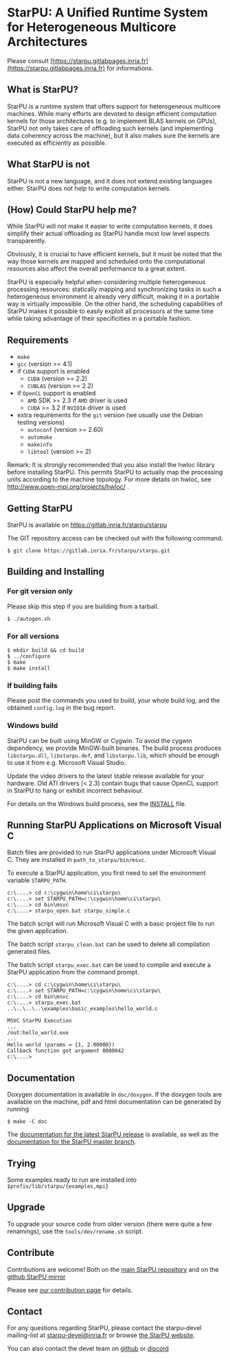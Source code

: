 <!---
StarPU --- Runtime system for heterogeneous multicore architectures.

Copyright (C) 2009-2025  University of Bordeaux, CNRS (LaBRI UMR 5800), Inria

StarPU is free software; you can redistribute it and/or modify
it under the terms of the GNU Lesser General Public License as published by
the Free Software Foundation; either version 2.1 of the License, or (at
your option) any later version.

StarPU is distributed in the hope that it will be useful, but
WITHOUT ANY WARRANTY; without even the implied warranty of
MERCHANTABILITY or FITNESS FOR A PARTICULAR PURPOSE.

See the GNU Lesser General Public License in COPYING.LGPL for more details.
-->

# StarPU: A Unified Runtime System for Heterogeneous Multicore Architectures

Please consult
[https://starpu.gitlabpages.inria.fr](https://starpu.gitlabpages.inria.fr)
for informations.

## What is StarPU?

StarPU is a runtime system that offers support for heterogeneous multicore
machines. While many efforts are devoted to design efficient computation kernels
for those architectures (e.g. to implement BLAS kernels on GPUs),
StarPU not only takes care of offloading such kernels (and
implementing data coherency across the machine), but it also makes
sure the kernels are executed as efficiently as possible.

## What StarPU is not

StarPU is not a new language, and it does not extend existing languages either.
StarPU does not help to write computation kernels.

## (How) Could StarPU help me?

While StarPU will not make it easier to write computation kernels, it does
simplify their actual offloading as StarPU handle most low level aspects
transparently.

Obviously, it is crucial to have efficient kernels, but it must be noted that
the way those kernels are mapped and scheduled onto the computational resources
also affect the overall performance to a great extent.

StarPU is especially helpful when considering multiple heterogeneous processing
resources: statically mapping and synchronizing tasks in such a heterogeneous
environment is already very difficult, making it in a portable way is virtually
impossible. On the other hand, the scheduling capabilities of StarPU makes it
possible to easily exploit all processors at the same time while taking
advantage of their specificities in a portable fashion.

## Requirements

* `make`
* `gcc` (version >= 4.1)
* if `CUDA` support is enabled
  * `CUDA` (version >= 2.2)
  * `CUBLAS` (version >= 2.2)
* if `OpenCL` support is enabled
  * `AMD` SDK >= 2.3 if `AMD` driver is used
  * `CUDA` >= 3.2 if `NVIDIA` driver is used
* extra requirements for the `git` version (we usually use the Debian testing versions)
  * `autoconf` (version >= 2.60)
  * `automake`
  * `makeinfo`
  * `libtool` (version >= 2)

Remark: It is strongly recommended that you also install the hwloc library
   before installing StarPU. This permits StarPU to actually map the processing
   units according to the machine topology. For more details on hwloc, see
   http://www.open-mpi.org/projects/hwloc/ .

## Getting StarPU

StarPU is available on https://gitlab.inria.fr/starpu/starpu

The GIT repository access can be checked out with the following command.

```shell
$ git clone https://gitlab.inria.fr/starpu/starpu.git
```

## Building and Installing

### For git version only

Please skip this step if you are building from a tarball.

```shell
$ ./autogen.sh
```

### For all versions

```shell
$ mkdir build && cd build
$ ../configure
$ make
$ make install
```

### If building fails

Please post the commands you used to build, your whole build log, and the obtained `config.log` in the bug report.

### Windows build

StarPU can be built using MinGW or Cygwin.  To avoid the cygwin dependency,
we provide MinGW-built binaries.  The build process produces `libstarpu.dll`,
`libstarpu.def`, and `libstarpu.lib`, which should be enough to use it from e.g.
Microsoft Visual Studio.

Update the video drivers to the latest stable release available for your
hardware. Old ATI drivers (< 2.3) contain bugs that cause OpenCL support in
StarPU to hang or exhibit incorrect behaviour.

For details on the Windows build process, see the [INSTALL](https://gitlab.inria.fr/starpu/starpu/-/blob/master/INSTALL) file.

## Running StarPU Applications on Microsoft Visual C

Batch files are provided to run StarPU applications under Microsoft
Visual C. They are installed in `path_to_starpu/bin/msvc`.

To execute a StarPU application, you first need to set the environment
variable `STARPU_PATH`.

```shell
c:\....> cd c:\cygwin\home\ci\starpu\
c:\....> set STARPU_PATH=c:\cygwin\home\ci\starpu\
c:\....> cd bin\msvc
c:\....> starpu_open.bat starpu_simple.c
```

The batch script will run Microsoft Visual C with a basic project file
to run the given application.

The batch script `starpu_clean.bat` can be used to delete all
compilation generated files.

The batch script `starpu_exec.bat` can be used to compile and execute a
StarPU application from the command prompt.

```shell
c:\....> cd c:\cygwin\home\ci\starpu\
c:\....> set STARPU_PATH=c:\cygwin\home\ci\starpu\
c:\....> cd bin\msvc
c:\....> starpu_exec.bat ..\..\..\..\examples\basic_examples\hello_world.c

MSVC StarPU Execution
...
/out:hello_world.exe
...
Hello world (params = {1, 2.00000})
Callback function got argument 0000042
c:\....>
```

## Documentation

Doxygen documentation is available in `doc/doxygen`. If the doxygen
tools are available on the machine, pdf and html documentation can be
generated by running

```shell
$ make -C doc
```

The [documentation for the latest StarPU release](https://files.inria.fr/starpu/doc/html/) is available, as well as
the [documentation for the StarPU master branch](https://files.inria.fr/starpu/testing/master/doc/html/).

## Trying

Some examples ready to run are installed into `$prefix/lib/starpu/{examples,mpi}`

## Upgrade

To upgrade your source code from older version (there were quite a few
renamings), use the `tools/dev/rename.sh` script.

## Contribute

Contributions are welcome! Both on the
[main StarPU repository](https://gitlab.inria.fr/starpu/starpu)
and on the
[github StarPU mirror](https://github.com/starpu-runtime/starpu)

Please see [our contribution page](https://starpu.gitlabpages.inria.fr/involved.html) for details.

## Contact

For any questions regarding StarPU, please contact the starpu-devel
mailing-list at starpu-devel@inria.fr or browse
[the StarPU website](https://starpu.gitlabpages.inria.fr/).

You can also contact the devel team on
[github](https://github.com/starpu-runtime/starpu/discussions) or
[discord](https://discord.gg/vKVJsuHB8U)
